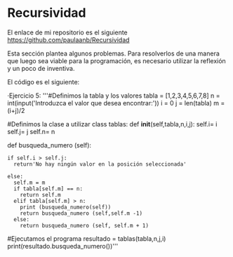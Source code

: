 # Recursividad
El enlace de mi repositorio es el siguiente https://github.com/paulaanb/Recursividad

Esta sección plantea algunos problemas. Para resolverlos de una manera que luego sea viable para la programación, es necesario utilizar la reflexión y un poco de inventiva.

El código es el siguiente:

·Ejercicio 5:
'''#Definimos la tabla y los valores
tabla = [1,2,3,4,5,6,7,8]
n = int(input('Introduzca el valor que desea encontrar:'))
i = 0
j = len(tabla)
m = (i+j)/2

#Definimos la clase a utilizar
class tablas:
  def  __init__(self,tabla,n,i,j):
    self.i= i
    self.j= j
    self.n= n
  
  def busqueda_numero (self):
    
    if self.i > self.j:
      return'No hay ningún valor en la posición seleccionada'
      
    else:
      self.m = m
      if tabla[self.m] == n:
        return self.m
      elif tabla[self.m] > n:
        print (busqueda_numero(self))
        return busqueda_numero (self,self.m -1)
      else:
        return busqueda_numero (self, self.m + 1)
        
  #Ejecutamos el programa
  resultado = tablas(tabla,n,j,i)
  print(resultado.busqueda_numero())'''


